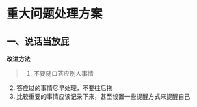 # 重大问题处理方案 
## 一、说话当放屁
**改进方法**

> 1. 不要随口答应别人事情
2. 答应过的事情尽早处理，不要往后拖
3. 比较重要的事情应该记录下来，甚至设置一些提醒方式来提醒自己



